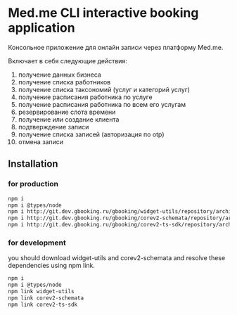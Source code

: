 # Med.me CLI interactive booking application

Консольное приложение для онлайн записи через платформу Med.me.

Включает в себя следующие действия:
1. получение данных бизнеса
2. получение списка работников
3. получение списка таксономий (услуг и категорий услуг)
4. получение расписания работника по услуге
5. получение расписания работника по всем его услугам
6. резервирование слота времени
7. получение или создание клиента
8. подтверждение записи
9. получение списка записей (авторизация по otp)
10. отмена записи

## Installation

### for production

````bash
npm i
npm i @types/node
npm i http://git.dev.gbooking.ru/gbooking/widget-utils/repository/archive.tar.gz?ref=<version>
npm i http://git.dev.gbooking.ru/gbooking/corev2-schemata/repository/archive.tar.gz?ref=<version>
npm i http://git.dev.gbooking.ru/gbooking/corev2-ts-sdk/repository/archive.tar.gz?ref=<version>
````

### for development

you should download widget-utils and corev2-schemata and resolve 
these dependencies using npm link.

````bash
npm i
npm i @types/node
npm link widget-utils
npm link corev2-schemata
npm link corev2-ts-sdk
````

